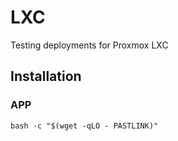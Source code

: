 # LXC
Testing deployments for Proxmox LXC

## Installation

### APP
```
bash -c "$(wget -qLO - PASTLINK)"
```
